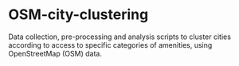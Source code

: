 # OSM-city-clustering

Data collection, pre-processing and analysis scripts to cluster cities according to access to specific categories of amenities, using OpenStreetMap (OSM) data.

